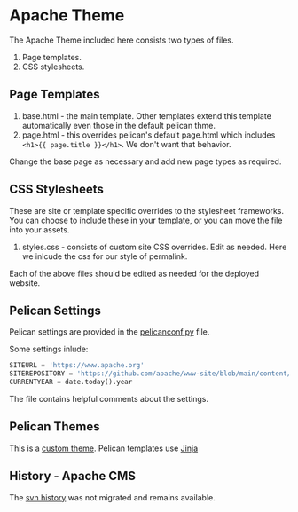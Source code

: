# Apache Theme

The Apache Theme included here consists two types of files.

1. Page templates.
2. CSS stylesheets.

## Page Templates

1. base.html - the main template. Other templates extend this template automatically even those in the default pelican thme.
2. page.html - this overrides pelican's default page.html which includes `<h1>{{ page.title }}</h1>`. We don't want that behavior.

Change the base page as necessary and add new page types as required.

## CSS Stylesheets

These are site or template specific overrides to the stylesheet frameworks.
You can choose to include these in your template, or you can move the file into your assets.

1. styles.css - consists of custom site CSS overrides. Edit as needed. Here we inlcude the css for our style of permalink.

Each of the above files should be edited as needed for the deployed website.

## Pelican Settings

Pelican settings are provided in the [pelicanconf.py](../../../pelicanconf.py) file.

Some settings inlude:

~~~python
SITEURL = 'https://www.apache.org'
SITEREPOSITORY = 'https://github.com/apache/www-site/blob/main/content/'
CURRENTYEAR = date.today().year
~~~

The file contains helpful comments about the settings.

## Pelican Themes

This is a [custom theme][1]. Pelican templates use [Jinja][2]

## History - Apache CMS

The [svn history](http://svn.apache.org/viewvc/infrastructure/site/trunk/templates) was not migrated and remains available.


[1]: https://docs.getpelican.com/en/latest/themes.html
[2]: https://jinja.palletsprojects.com/en/3.0.x/
